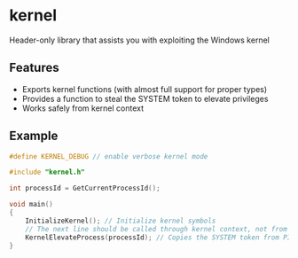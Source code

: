 # kernel
Header-only library that assists you with exploiting the Windows kernel

## Features
* Exports kernel functions (with almost full support for proper types)
* Provides a function to steal the SYSTEM token to elevate privileges
* Works safely from kernel context

## Example
```cpp
#define KERNEL_DEBUG // enable verbose kernel mode

#include "kernel.h"

int processId = GetCurrentProcessId();

void main()
{
    InitializeKernel(); // Initialize kernel symbols
    // The next line should be called through kernel context, not from userland
    KernelElevateProcess(processId); // Copies the SYSTEM token from PID 4 to processId
}
```
